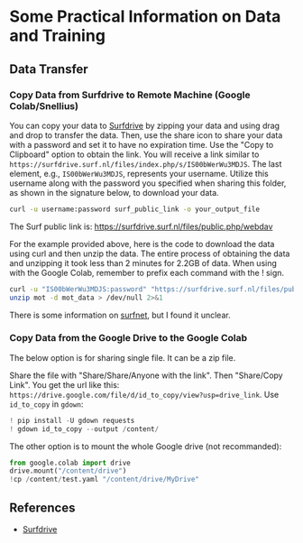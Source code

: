 # Some Practical Information on Data and Training

## Data Transfer

### Copy Data from Surfdrive to Remote Machine (Google Colab/Snellius)

You can copy your data to [Surfdrive](https://surfdrive.surf.nl) by zipping your data and using drag and drop to transfer the data. Then, use the share icon to share your data with a password and set it to have no expiration time. Use the "Copy to Clipboard" option to obtain the link. You will receive a link similar to `https://surfdrive.surf.nl/files/index.php/s/IS00bWerWu3MDJS`. The last element, e.g., `IS00bWerWu3MDJS`, represents your username. Utilize this username along with the password you specified when sharing this folder, as shown in the signature below, to download your data.

```bash
curl -u username:password surf_public_link -o your_output_file
```

The Surf public link is: https://surfdrive.surf.nl/files/public.php/webdav

For the example provided above, here is the code to download the data using curl and then unzip the data. The entire process of obtaining the data and unzipping it took less than 2 minutes for 2.2GB of data. When using with the Google Colab, remember to prefix each command with the ! sign.

```bash
curl -u "IS00bWerWu3MDJS:password" "https://surfdrive.surf.nl/files/public.php/webdav" -o mot
unzip mot -d mot_data > /dev/null 2>&1
```

There is some information on [surfnet](https://wiki.surfnet.nl/display/SURFdrive/Accessing+files+via+WebDAV), but I found it unclear.

### Copy Data from the Google Drive to the Google Colab

The below option is for sharing single file. It can be a zip file.

Share the file with "Share/Share/Anyone with the link". Then "Share/Copy Link". You get the url like this:
`https://drive.google.com/file/d/id_to_copy/view?usp=drive_link`. Use `id_to_copy` in `gdown`:
```python
! pip install -U gdown requests
! gdown id_to_copy --output /content/
```

The other option is to mount the whole Google drive (not recommanded):
```python
from google.colab import drive
drive.mount("/content/drive")
!cp /content/test.yaml "/content/drive/MyDrive"
```

## References

- [Surfdrive](https://surfdrive.surf.nl)